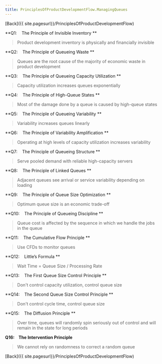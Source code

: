 ```yaml
---
title: PrinciplesOfProductDevelopmentFlow.ManagingQueues
---
```

[Back]({{ site.pagesurl}}/PrinciplesOfProductDevelopmentFlow)

**Q1:    The Principle of Invisible Inventory **
> Product development inventory is physically and financially invisible

**Q2:    The Principle of Queueing Waste **
> Queues are the root cause of the majority of economic waste in product development

**Q3:    The Principle of Queueing Capacity Utilization **
> Capacity utilization increases queues exponentially

**Q4:    The Principle of High-Queue States **
> Most of the damage done by a queue is caused by high-queue states

**Q5:    The Principle of Queueing Variability **
> Variability increases queues linearly

**Q6:    The Principle of Variability Amplification **
> Operating at high levels of capacity utilization increases variability

**Q7:    The Principle of Queueing Structure **
> Serve pooled demand with reliable high-capacity servers

**Q8:    The Principle of Linked Queues **
> Adjacent queues see arrival or service variability depending on loading

**Q9:    The Principle of Queue Size Optimization **
> Optimum queue size is an economic trade-off

**Q10:    The Principle of Queueing Discipline **
> Queue cost is affected by the sequence in which we handle the jobs in the queue

**Q11:    The Cumulative Flow Principle **
> Use CFDs to monitor queues

**Q12:    Little’s Formula **
> Wait Time = Queue Size / Processing Rate

**Q13:    The First Queue Size Control Principle **
> Don't control capacity utilization, control queue size

**Q14:    The Second Queue Size Control Principle **
> Don't control cycle time, control queue size

**Q15:    The Diffusion Principle **
> Over time, queues will randomly spin seriously out of control and will remain in the state for long periods

**Q16:    The Intervention Principle**
> We cannot rely on randomness to correct a random queue

[Back]({{ site.pagesurl}}/PrinciplesOfProductDevelopmentFlow)